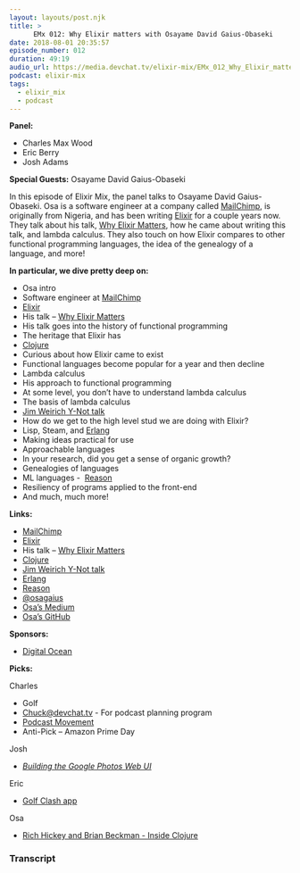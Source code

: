```yaml
---
layout: layouts/post.njk
title: >
      EMx 012: Why Elixir matters with Osayame David Gaius-Obaseki
date: 2018-08-01 20:35:57
episode_number: 012
duration: 49:19
audio_url: https://media.devchat.tv/elixir-mix/EMx_012_Why_Elixir_matters_with_Osayame_David_Gaius-Obaseki.mp3
podcast: elixir-mix
tags: 
  - elixir_mix
  - podcast
---
```


 **Panel:**

- Charles Max Wood
- Eric Berry
- Josh Adams

**Special Guests:** Osayame David Gaius-Obaseki

In this episode of Elixir Mix, the panel talks to Osayame David Gaius-Obaseki. Osa is a software engineer at a company called [MailChimp](https://mailchimp.com/?gclid=EAIaIQobChMI-5Xms7nP3AIVSNbACh24hQhoEAAYASAAEgLxEfD_BwE&gclsrc=aw.ds&dclid=CL7SmrW5z9wCFYfcwAodRycBRg), is originally from Nigeria, and has been writing [Elixir](https://elixir-lang.org/) for a couple years now. They talk about his talk, [Why Elixir Matters](https://www.youtube.com/watch?v=KmUtemvokSk), how he came about writing this talk, and lambda calculus. They also touch on how Elixir compares to other functional programming languages, the idea of the genealogy of a language, and more!

**In particular, we dive pretty deep on:**

- Osa intro 
- Software engineer at [MailChimp](https://mailchimp.com/?gclid=EAIaIQobChMI-5Xms7nP3AIVSNbACh24hQhoEAAYASAAEgLxEfD_BwE&gclsrc=aw.ds&dclid=CL7SmrW5z9wCFYfcwAodRycBRg)
- [Elixir](https://elixir-lang.org/)
- His talk – [Why Elixir Matters](https://www.youtube.com/watch?v=KmUtemvokSk)
- His talk goes into the history of functional programming
- The heritage that Elixir has
- [Clojure](https://clojure.org/)
- Curious about how Elixir came to exist
- Functional languages become popular for a year and then decline
- Lambda calculus
- His approach to functional programming
- At some level, you don’t have to understand lambda calculus
- The basis of lambda calculus
- [Jim Weirich Y-Not talk](https://www.youtube.com/watch?v=FITJMJjASUs)
- How do we get to the high level stud we are doing with Elixir?
- Lisp, Steam, and [Erlang](https://www.erlang.org/)
- Making ideas practical for use
- Approachable languages
- In your research, did you get a sense of organic growth?
- Genealogies of languages
- ML languages -&nbsp; [Reason](https://reasonml.github.io/)
- Resiliency of programs applied to the front-end
- And much, much more!

**Links:**

- [MailChimp](https://mailchimp.com/?gclid=EAIaIQobChMI-5Xms7nP3AIVSNbACh24hQhoEAAYASAAEgLxEfD_BwE&gclsrc=aw.ds&dclid=CL7SmrW5z9wCFYfcwAodRycBRg)
- [Elixir](https://elixir-lang.org/)
- His talk – [Why Elixir Matters](https://www.youtube.com/watch?v=KmUtemvokSk)
- [Clojure](https://clojure.org/)
- [Jim Weirich Y-Not talk](https://www.youtube.com/watch?v=FITJMJjASUs)
- [Erlang](https://www.erlang.org/)
- [Reason](https://reasonml.github.io/)
- [@osagaius](https://twitter.com/osagaius?lang=en)
- [Osa’s Medium](https://medium.com/@osayame)
- [Osa’s GitHub](https://github.com/osagaius)

**Sponsors:**

- [Digital Ocean](https://www.digitalocean.com/)

**Picks:**

Charles

- Golf
- [Chuck@devchat.tv](mailto:Chuck@devchat.tv) - For podcast planning program
- [Podcast Movement](https://podcastmovement.com/)
- Anti-Pick – Amazon Prime Day

Josh

- [_Building the Google Photos Web UI_](https://medium.com/google-design/google-photos-45b714dfbed1)

Eric

- [Golf Clash app](https://itunes.apple.com/us/app/golf-clash/id1089225191?mt=8)

Osa

- [Rich Hickey and Brian Beckman - Inside Clojure](https://www.youtube.com/watch?v=wASCH_gPnDw)


### Transcript


